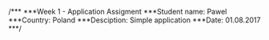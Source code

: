 /***
***Week 1 - Application Assigment
***Student name: Pawel
***Country: Poland
***Desciption: Simple application
***Date: 01.08.2017
***/
